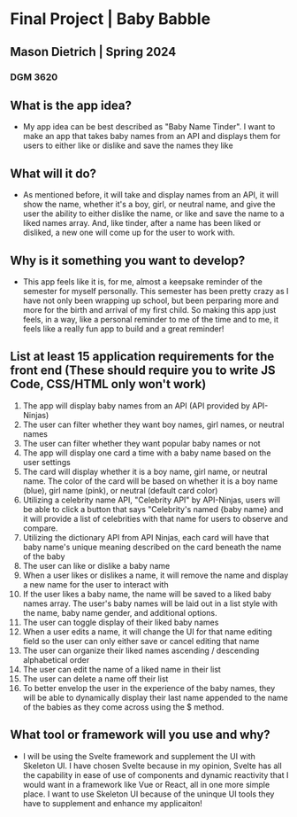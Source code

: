 # Final Project | Baby Babble
## Mason Dietrich | Spring 2024
### DGM 3620

## What is the app idea?
- My app idea can be best described as "Baby Name Tinder". I want to make an app that takes baby names from an API and displays them for users to either like or dislike and save the names they like

## What will it do?
- As mentioned before, it will take and display names from an API, it will show the name, whether it's a boy, girl, or neutral name, and give the user the ability to either dislike the name, or like and save the name to a liked names array. And, like tinder, after a name has been liked or disliked, a new one will come up for the user to work with.

## Why is it something you want to develop?
- This app feels like it is, for me, almost a keepsake reminder of the semester for myself personally. This semester has been pretty crazy as I have not only been wrapping up school, but been perparing more and more for the birth and arrival of my first child. So making this app just feels, in a way, like a personal reminder to me of the time and to me, it feels like a really fun app to build and a great reminder!

## List at least 15 application requirements for the front end (These should require you to write JS Code, CSS/HTML only won't work)
1. The app will display baby names from an API (API provided by API-Ninjas)
2. The user can filter whether they want boy names, girl names, or neutral names
3. The user can filter whether they want popular baby names or not
4. The app will display one card a time with a baby name based on the user settings
5. The card will display whether it is a boy name, girl name, or neutral name. The color of the card will be based on whether it is a boy name (blue), girl name (pink), or neutral (default card color)
6. Utilizing a celebrity name API, "Celebrity API" by API-Ninjas, users will be able to click a button that says "Celebrity's named {baby name} and it will provide a list of celebrities with that name for users to observe and compare.
7. Utilizing the dictionary API from API Ninjas, each card will have that baby name's unique meaning described on the card beneath the name of the baby
8. The user can like or dislike a baby name
9. When a user likes or dislikes a name, it will remove the name and display a new name for the user to interact with
10. If the user likes a baby name, the name will be saved to a liked baby names array. The user's baby names will be laid out in a list style with the name, baby name gender, and additional options.
11. The user can toggle display of their liked baby names
12. When a user edits a name, it will change the UI for that name editing field so the user can only either save or cancel editing that name
13. The user can organize their liked names ascending / descending alphabetical order
14. The user can edit the name of a liked name in their list
15. The user can delete a name off their list
16. To better envelop the user in the experience of the baby names, they will be able to dynamically display their last name appended to the name of the babies as they come across using the $ method.

## What tool or framework will you use and why?
- I will be using the Svelte framework and supplement the UI with Skeleton UI. I have chosen Svelte because in my opinion, Svelte has all the capability in ease of use of components and dynamic reactivity that I would want in a framework like Vue or React, all in one more simple place. I want to use Skeleton UI because of the uninque UI tools they have to supplement and enhance my applicaiton!